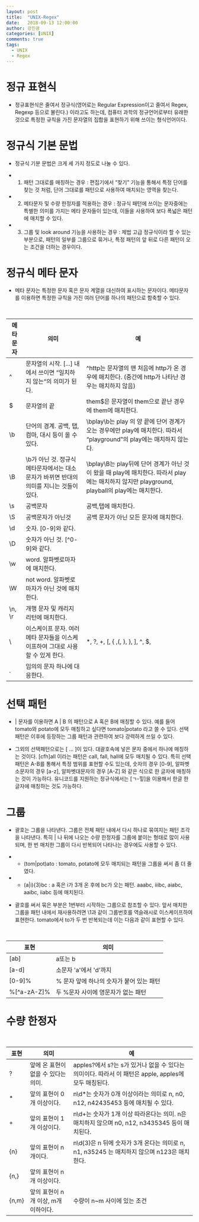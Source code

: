 ```yaml
---
layout: post
title:  "UNIX-Regex"
date:   2018-09-13 12:00:00
author: 강진광
categories: [UNIX]
comments: true
tags:
  - UNIX
  - Regex
---
```

# 정규 표현식
- 정규표현식은 줄여서 정규식(영어로는 Regular Expression이고 줄여서 Regex, Regexp 등으로 불린다.) 이라고도 하는데, 컴퓨터 과학의 정규언어로부터 유래한 것으로 특정한 규칙을 가진 문자열의 집합을 표현하기 위해 쓰이는 형식언어이다.

# 정규식 기본 문법

- 정규식 기분 문법은 크게 세 가지 정도로 나눌 수 있다.

- 1. 패턴 그대로를 매칭하는 경우 : 편집기에서 “찾기” 기능을 통해서 특정 단어를 찾는 것 처럼, 단어 그대로를 패턴으로 사용하여 매치되는 영역을 찾는다.
- 2. 메타문자 및 수량 한정자를 적용하는 경우 : 정규식 패턴에 쓰이는 문자중에는 특별한 의미를 가지는 메타 문자들이 있는데, 이들을 사용하여 보다 폭넓은 패턴에 매치할 수 있다.
- 3. 그룹 및 look around 기능을 사용하는 경우 : 제법 고급 정규식이라 할 수 있는 부분으로, 패턴의 일부를 그룹으로 묶거나, 특정 패턴의 앞 뒤로 다른 패턴이 오는 조건을 더하는 경우이다.

# 정규식 메타 문자
- 메타 문자는 특정한 문자 혹은 문자 계열을 대신하여 표시하는 문자이다. 메타문자를 이용하면 특정한 규칙을 가진 여러 단어를 하나의 패턴으로 함축할 수 있다.

<br>

| 메타 문자 | 의미|예|
|---------|-----------|---------------|
| ^ |	문자열의 시작. [...] 내에서 쓰이면 “일치하지 않는“의 의미가 된다. |^http는 문자열의 맨 처음에 http가 온 경우에 매치한다. (중간에 http가 나타난 경우는 매치하지 않음) |
| $ |	문자열의 끝 | them$은 문자열이 them으로 끝난 경우에 them에 매치한다. |
| \b | 단어의 경계. 공백, 탭, 컴마, 대시 등이 올 수 있다. | \bplay\b는 play 의 양 끝에 단어 경계가 오는 경우에만 play에 매치한다. 따라서 “playground”의 play에는 매치하지 않는다. | 
| \B | \b가 아닌 것. 정규식 메타문자에서는 대소문자가 바뀌면 반대의 의미를 지니는 것들이 있다. | \bplay\B는 play뒤에 단어 경계가 아닌 것이 왔을 때 play에 매치한다. 따라서 play에는 매치하지 않지만 playground, playball의 play에는 매치한다. |
| \s | 공백문자 | 공백,탭에 매치한다. |
| \S | 공백문자가 아닌것 | 공백 문자가 아닌 모든 문자에 매치한다. |
| \d | 숫자. [0-9]와 같다. | |
| \D | 숫자가 아닌 것. [^0-9]와 같다. | |
| \w | word. 알파벳로마자에 매치한다. | |
| \W | not word. 알파벳로마자가 아닌 것에 매치한다.	 | |
| \n, \r | 개행 문자 및 캐리지 리턴에 매치한다. | |
| \ |  이스케이프 문자. 여러 메타 문자들을 이스케이프하여 그대로 사용할 수 있게 한다. | *, ?, +, [, { ,(, ), }, ], ^, $, |, \, . 등 |
| . | 임의의 문자 하나에 대응한다.  | |

# 선택 패턴
- | 문자를 이용하면 A | B 의 패턴으로 A 혹은 B에 매칭할 수 있다. 예를 들어 tomato와 potato에 모두 매칭하고 싶다면 tomato|potato 라고 쓸 수 있다.  선택 패턴은 이후에 등장하는 그룹 패턴과 관련하여 보다 강력하게 쓰일 수 있다.

- 그외의 선택패턴으로는 [ ... ]이 있다. 대괄호속에 넣은 문자 중에서 하나에 매칭하는 것이다. [cfh]all 이라는 패턴은 call, fall, hall에 모두 매치될 수 있다. 특히 선택 패턴은 A-B를 통해서 특정 범위를 표현할 수도 있는데, 숫자의 경우 [0-9],  알파벳 소문자의 경우 [a-z], 알파벳대문자의 경우 [A-Z] 와 같은 식으로 한 글자에 매칭하는 것이 가능하다. 유니코드를 지원하는 정규식에서는 [ㄱ-힣]을 이용해서 한글 한 글자에 매칭하는 것도 가능하다.

# 그룹

- 괄호는 그룹을 나타낸다. 그룹은 전체 패턴 내에서 다시 하나로 묶여지는 패턴 조각을 나타낸다. 특히 | 나 뒤에 나오는 수량 한정자를 그룹에 붙이는 형태로 많이 사용되며, 한 번 매치한 그룹이 다시 반복되어 나타나는 경우에도 사용할 수 있다.

- - (tom|pot)ato : tomato, potato에 모두 매치되는 패턴을 그룹을 써서 좀 더 줄였다.
- - (a|i){3}bc : a 혹은 i가 3개 온 후에 bc가 오는 패턴. aaabc, iiibc, aiabc, aaibc, iiabc 등에 매치된다.
- 괄호를 써서 묶은 부분은 1번부터 시작하는 그룹으로 참조할 수 있다. 앞서 매치한 그룹을 패턴 내에서 재사용하려면 \1과 같이 그룹번호를 역슬래시로 이스케이프하여 표현한다. tomato에서 to가 두 번 반복되는데 이는 다음과 같이 표현할 수 있다.

<br>

| 표현 | 의미 |
|---------|-----------|
|[ab] | a또는 b |
|[a-d]|소문자 'a'에서 'd'까지|
|[0-9]% | % 문자 앞에 하나의 숫자가 붙어 있는 패턴|
|%[^a-zA-Z]%| 두 %문자 사이에 영문자가 없는 패턴 |

# 수량 한정자

<br>

| 표현 | 의미 | 예 |
|---------|-----------|---------------|
| ? | 앞에 온 표현이 없을 수 있다는 의미. | apples?에서 s?는 s가 있거나 없을 수 있다는 의미이다. 따라서 이 패턴은 apple, apples에 모두 매칭된다. |
| * | 앞의 표현이 0개 이상이다. |n\d*는 숫자가 0개 이상이라는 의미로 n, n0, n12, n42435453 등에 매치될 수 있다. |
| + | 앞의 표현이 1개 이상이다. |n\d+는 숫자가 1개 이상 따라온다는 의미. n은 매치하지 않으며 n0, n12, n3435345 등이 매치된다. |
| {n} | 앞의 표현이 n개이다. | n\d{3}은 n 뒤에 숫자가 3개 온다는 의미로 n, n1, n35245 는 매치하지 않으며 n123은 매치한다. |
| {n,} | 	앞의 표현이 n개 이상이다. |
| {n,m} | 앞의 표현이 n개 이상, m개 이하이다. | 수량이 n~m 사이에 있는 조건 |
